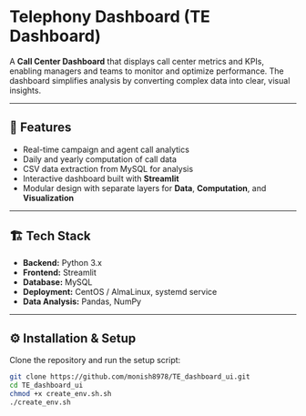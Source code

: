 # Telephony Dashboard (TE Dashboard)

A **Call Center Dashboard** that displays call center metrics and KPIs, enabling managers and teams to monitor and optimize performance. The dashboard simplifies analysis by converting complex data into clear, visual insights.

---

## 🚀 Features

- Real-time campaign and agent call analytics  
- Daily and yearly computation of call data  
- CSV data extraction from MySQL for analysis  
- Interactive dashboard built with **Streamlit**  
- Modular design with separate layers for **Data**, **Computation**, and **Visualization**

---

## 🏗️ Tech Stack

- **Backend:** Python 3.x  
- **Frontend:** Streamlit  
- **Database:** MySQL  
- **Deployment:** CentOS / AlmaLinux, systemd service  
- **Data Analysis:** Pandas, NumPy  

---

## ⚙️ Installation & Setup

Clone the repository and run the setup script:

```bash
git clone https://github.com/monish8978/TE_dashboard_ui.git
cd TE_dashboard_ui
chmod +x create_env.sh.sh
./create_env.sh
